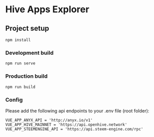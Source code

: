 # Hive Apps Explorer

## Project setup
```
npm install
```

### Development build
```
npm run serve
```

### Production build
```
npm run build
```
### Config
Please add the following api endpoints to your .env file (root folder):
```
VUE_APP_ANYX_API = 'http://anyx.io/v1'
VUE_APP_HIVE_MAINNET = 'https://api.openhive.network'
VUE_APP_STEEMENGINE_API = 'https://api.steem-engine.com/rpc'
```
